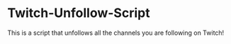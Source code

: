# Twitch-Unfollow-Script
This is a script that unfollows all the channels you are following on Twitch!
